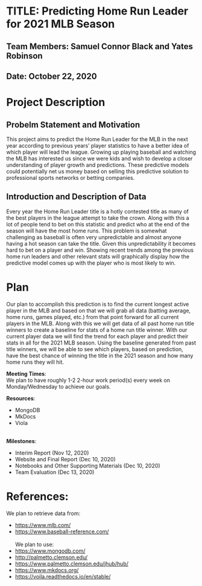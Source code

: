 # TITLE: Predicting Home Run Leader for 2021 MLB Season
## Team Members: Samuel Connor Black and Yates Robinson
## Date: October 22, 2020

# Project Description
## Probelm Statement and Motivation
This project aims to predict the Home Run Leader for the MLB in the next year according to previous years’ player statistics to have a better idea of which player will lead the league. Growing up playing baseball and watching the MLB has interested us since we were kids and wish to develop a closer understanding of player growth and predictions. These predictive models could potentially net us money based on selling this predictive solution to professional sports networks or betting companies.

## Introduction and Description of Data
Every year the Home Run Leader title is a hotly contested title as many of the best players in the league attempt to take the crown. Along with this a lot of people tend to bet on this statistic and predict who at the end of the season will have the most home runs. This problem is somewhat challenging as baseball is often very unpredictable and almost anyone having a hot season can take the title. Given this unpredictability it becomes hard to bet on a player and win. Showing recent trends among the previous home run leaders and other relevant stats will graphically display how the predictive model comes up with the player who is most likely to win.

# Plan
Our plan to accomplish this prediction is to find the current longest active player in the MLB and based on that we will grab all data (batting average, home runs, games played, etc.) from that point forward for all current players in the MLB. Along with this we will get data of all past home run title winners to create a baseline for stats of a home run title winner. With our current player data we will find the trend for each player and predict their stats in all for the 2021 MLB season. Using the baseline generated from past title winners, we will be able to see which players, based on prediction, have the best chance of winning the title in the 2021 season and how many home runs they will hit. <br>

**Meeting Times**: <br>
We plan to have roughly 1-2 2-hour work period(s) every week on Monday/Wednesday to achieve our goals. <br>

**Resources**: <br>
* MongoDB <br>
* MkDocs <br>
* Viola <br> <br>

**Milestones**: <br>
* Interim Report (Nov 12, 2020) <br>
* Website and Final Report (Dec 10, 2020) <br>
* Notebooks and Other Supporting Materials (Dec 10, 2020) <br>
* Team Evaluation (Dec 13, 2020) <br>
 

# References:
We plan to retrieve data from: <br>
* https://www.mlb.com/ <br>
* https://www.baseball-reference.com/ <br> <br>
We plan to use: <br>
* https://www.mongodb.com/ <br>
* http://palmetto.clemson.edu/ <br>
* https://www.palmetto.clemson.edu/jhub/hub/ <br>
* https://www.mkdocs.org/ <br>
* https://voila.readthedocs.io/en/stable/ <br>

